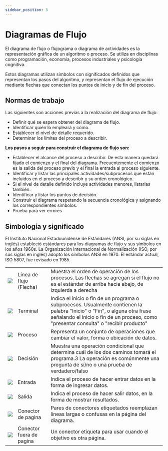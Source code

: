 ```yaml
---
sidebar_position: 3
---
```

# Diagramas de Flujo
El diagrama de flujo o flujograma o diagrama de actividades es la representación gráfica de un algoritmo o proceso. Se utiliza en disciplinas como programación, economía, procesos industriales y psicología cognitiva.

Estos diagramas utilizan símbolos con significados definidos que representan los pasos del algoritmo, y representan el flujo de ejecución mediante flechas que conectan los puntos de inicio y de fin del proceso.

## Normas de trabajo
Las siguientes son acciones previas a la realización del diagrama de flujo:
- Definir qué se espera obtener del diagrama de flujo.
- Identificar quién lo empleará y cómo.
- Establecer el nivel de detalle requerido.
- Determinar los límites del proceso a describir.

**Los pasos a seguir para construir el diagrama de flujo son:**

- Establecer el alcance del proceso a describir. De esta manera quedará fijado el comienzo y el final del diagrama. Frecuentemente el comienzo es la salida del proceso previo y el final la entrada al proceso siguiente.
- Identificar y listar las principales actividades/subprocesos que están incluidos en el proceso a describir y su orden cronológico.
- Si el nivel de detalle definido incluye actividades menores, listarlas también.
- Identificar y listar los puntos de decisión.
- Construir el diagrama respetando la secuencia cronológica y asignando los correspondientes símbolos.
- Prueba para ver errores

## Simbología y significado
El Instituto Nacional Estadounidense de Estándares (ANSI, por su siglas en inglés) estableció estándares para los diagramas de flujo y sus símbolos en los años 1960s. ​La Organización Internacional de Normalización (ISO, por sus siglas en inglés) adoptó los símbolos ANSI en 1970. El estándar actual, ISO 5807, fue revisado en 1985.

|     |     |     |
| --- | --- | --- |
| ![](https://upload.wikimedia.org/wikipedia/commons/thumb/6/6c/Flowchart_Line.svg/150px-Flowchart_Line.svg.png) | Línea de flujo (Flecha) | Muestra el orden de operación de los procesos. Las flechas se agregan si el flujo no es el estándar de arriba hacia abajo, de izquierda a derecha |
| ![](https://upload.wikimedia.org/wikipedia/commons/thumb/a/ad/Flowchart_Terminal.svg/150px-Flowchart_Terminal.svg.png) | Terminal | Indica el inicio o fin de un programa o subprocesos. Usualmente contienen la palabra "Inicio" o "Fin", o alguna otra frase señalando el inicio o fin de un proceso, como "presentar consulta" o "recibir producto" |
| ![](https://upload.wikimedia.org/wikipedia/commons/thumb/7/7e/Flowchart_Process.svg/150px-Flowchart_Process.svg.png) | Proceso | Representa un conjunto de operaciones que cambiar el valor, forma o ubicación de datos. |
| ![](https://upload.wikimedia.org/wikipedia/commons/thumb/0/0e/Flowchart_Decision.svg/150px-Flowchart_Decision.svg.png) | Decisión | Muestra una operación condicional que determina cuál de los dos caminos tomará el programa.3​ La operación es comúnmente una pregunta de sí/no o una prueba de verdadero/falso |
| ![](https://upload.wikimedia.org/wikipedia/commons/thumb/f/f4/Flowchart_IO.svg/150px-Flowchart_IO.svg.png) | Entrada | Indica el proceso de hacer entrar datos​ en la forma de ingresar datos. |
| ![](https://upload.wikimedia.org/wikipedia/commons/thumb/a/a2/Flowchart_Document.svg/150px-Flowchart_Document.svg.png) | Salida | Indica el proceso de hacer salir datos, en la forma de mostrar resultados. |
| ![](https://upload.wikimedia.org/wikipedia/commons/thumb/8/8e/Flowchart_Connector.svg/75px-Flowchart_Connector.svg.png) | Conector de pagina | Pares de conectores etiquetados reemplazan líneas largas o confusas en la página del diagrama. |
| ![](https://upload.wikimedia.org/wikipedia/commons/thumb/4/44/Off_page_connector.png/75px-Off_page_connector.png) | Conector fuera de pagina | Un conector etiqueta para usar cuando el objetivo es otra página. |
